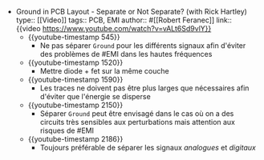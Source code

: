 - Ground in PCB Layout - Separate or Not Separate? (with Rick Hartley)
  type:: [[Video]]
  tags:: PCB, EMI 
  author:: #[[Robert Feranec]]
  link:: {{video https://www.youtube.com/watch?v=vALt6Sd9vlY}}
	- {{youtube-timestamp 545}}
		- Ne pas séparer `Ground` pour les différents signaux afin d'éviter des problèmes de #EMI dans les hautes fréquences
	- {{youtube-timestamp 1520}}
		- Mettre diode + fet sur la même couche
	- {{youtube-timestamp 1590}}
		- Les traces ne doivent pas être plus larges que nécessaires afin d'éviter que l'énergie se disperse
	- {{youtube-timestamp 2150}}
		- Séparer `Ground` peut être envisagé dans le cas où on a des circuits très sensibles aux perturbations mais attention aux risques de #EMI
	- {{youtube-timestamp 2186}}
		- Toujours préférable de séparer les signaux *analogues* et *digitaux*